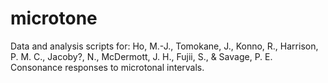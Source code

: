 # microtone

Data and analysis scripts for:
Ho, M.-J., Tomokane, J., Konno, R., Harrison, P. M. C., Jacoby?, N., McDermott, J. H., Fujii, S., & Savage, P. E. Consonance responses to microtonal intervals.
